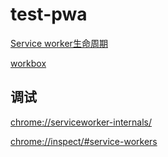 # test-pwa

[Service worker生命周期](https://web.dev/articles/service-worker-lifecycle?hl=zh-cn#avoid_url_change)

[workbox](https://developer.chrome.com/docs/workbox/service-worker-overview/)


## 调试

[chrome://serviceworker-internals/](chrome://serviceworker-internals/)

[chrome://inspect/#service-workers](chrome://inspect/#service-workers)
